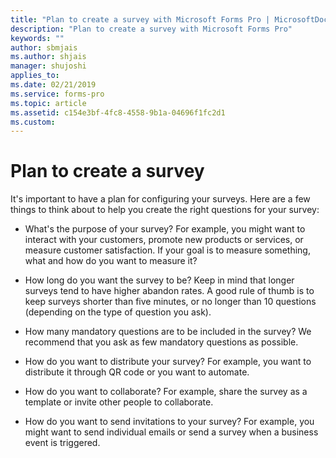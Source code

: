 ```yaml
---
title: "Plan to create a survey with Microsoft Forms Pro | MicrosoftDocs"
description: "Plan to create a survey with Microsoft Forms Pro"
keywords: ""
author: sbmjais
ms.author: shjais
manager: shujoshi
applies_to: 
ms.date: 02/21/2019
ms.service: forms-pro
ms.topic: article
ms.assetid: c154e3bf-4fc8-4558-9b1a-04696f1fc2d1
ms.custom: 
---
```

# Plan to create a survey

It's important to have a plan for configuring your surveys. Here are a few things to think about to help you create the right questions for your survey:

-   What's the purpose of your survey? For example, you might want to interact with your customers, promote new products or services, or measure customer satisfaction. If your goal is to measure something, what and how do you want to measure it?

-   How long do you want the survey to be? Keep in mind that longer surveys tend to have higher abandon rates. A good rule of thumb is to keep surveys shorter than five minutes, or no longer than 10 questions (depending on the type of question you ask).

-   How many mandatory questions are to be included in the survey? We recommend that you ask as few mandatory questions as possible.

-   How do you want to distribute your survey? For example, you want to distribute it through QR code or you want to automate.

-   How do you want to collaborate? For example, share the survey as a template or invite other people to collaborate.

-   How do you want to send invitations to your survey? For example, you might want to send individual emails or send a survey when a business event is triggered.

